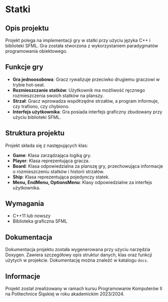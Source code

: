 # Statki

## Opis projektu

Projekt polega na implementacji gry w statki przy użyciu języka C++ i biblioteki SFML. Gra została stworzona z wykorzystaniem paradygmatów programowania obiektowego.

## Funkcje gry

- **Gra jednoosobowa**: Gracz rywalizuje przeciwko drugiemu graczowi w trybie hot-seat.
- **Rozmieszczanie statków**: Użytkownik ma możliwość ręcznego rozmieszczenia swoich statków na planszy.
- **Strzał**: Gracz wprowadza współrzędne strzałów, a program informuje, czy trafiono, czy chybiono.
- **Interfejs użytkownika**: Gra posiada interfejs graficzny zbudowany przy użyciu biblioteki SFML.

## Struktura projektu

Projekt składa się z następujących klas:

- **Game**: Klasa zarządzająca logiką gry.
- **Player**: Klasa reprezentująca gracza.
- **Board**: Klasa odpowiedzialna za planszę gry, przechowująca informacje o rozmieszczeniu statków i historii strzałów.
- **Ship**: Klasa reprezentująca pojedynczy statek.
- **Menu, EndMenu, OptionsMenu**: Klasy odpowiedzialne za interfejs użytkownika.

## Wymagania

- C++11 lub nowszy
- Biblioteka graficzna SFML

## Dokumentacja

Dokumentacja projektu została wygenerowana przy użyciu narzędzia Doxygen. Zawiera szczegółowy opis struktur danych, klas oraz funkcji użytych w projekcie. Dokumentację można znaleźć w katalogu `docs`.

## Informacje

Projekt został zrealizowany w ramach kursu Programowanie Komputerów II na Politechnice Śląskiej w roku akademickim 2023/2024.
